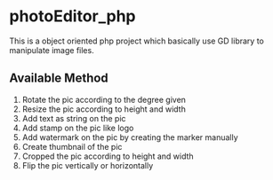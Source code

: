 # photoEditor_php
This is a object oriented php project which basically use GD library to manipulate image files. 
## Available Method
1.  Rotate the pic according to the degree given
2.  Resize the pic according to height and width
3.  Add text as string on the pic
4.  Add stamp on the pic like logo 
5.  Add watermark on the pic by creating the marker manually
6.  Create thumbnail of the pic
7.  Cropped the pic according to height and width
8.  Flip the pic vertically or horizontally